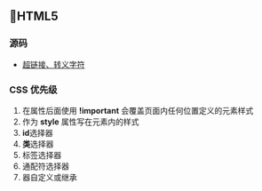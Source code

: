 ## 📄HTML5

### 源码
+ [超链接、转义字符](/Interview-.NET/NETSubject/Views/ViewValue/Index.cshtml)

### CSS 优先级
1. 在属性后面使用 **!important** 会覆盖页面内任何位置定义的元素样式
2. 作为 **style** 属性写在元素内的样式
3. **id**选择器
4. **类**选择器
5. 标签选择器
6. 通配符选择器
7. 器自定义或继承

